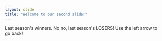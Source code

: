 ```yaml
---
layout: slide
title: "Welcome to our second slide!"
---
```

Last season's winners. No no, last season's LOSERS!
Use the left arrow to go back!
